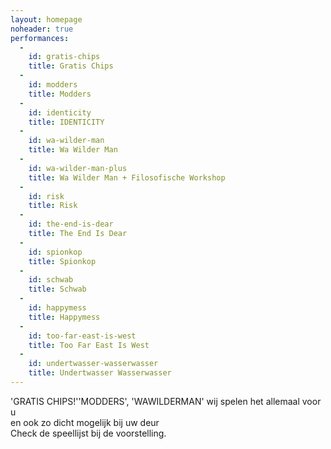 ```yaml
---
layout: homepage
noheader: true
performances:
  -
    id: gratis-chips
    title: Gratis Chips
  -
    id: modders
    title: Modders
  -
    id: identicity
    title: IDENTICITY
  -
    id: wa-wilder-man
    title: Wa Wilder Man
  -
    id: wa-wilder-man-plus
    title: Wa Wilder Man + Filosofische Workshop
  -
    id: risk
    title: Risk
  -
    id: the-end-is-dear
    title: The End Is Dear
  -
    id: spionkop
    title: Spionkop
  -
    id: schwab
    title: Schwab
  -
    id: happymess
    title: Happymess
  -
    id: too-far-east-is-west
    title: Too Far East Is West
  -
    id: undertwasser-wasserwasser
    title: Undertwasser Wasserwasser
---
```

'GRATIS CHIPS!''MODDERS', 'WAWILDERMAN' wij spelen het allemaal voor u<br>
en ook zo dicht mogelijk bij uw deur<br>
Check de speellijst bij de voorstelling.




